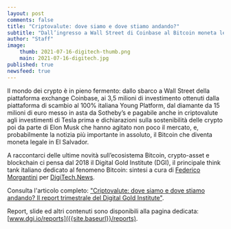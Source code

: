 ```yaml
---
layout: post
comments: false
title: "Criptovalute: dove siamo e dove stiamo andando?"
subtitle: "Dall’ingresso a Wall Street di Coinbase al Bitcoin moneta legale in El Salvador. Le novità sulle criptovalute nel Report DGI" 
author: "Staff"
image:
    thumb: 2021-07-16-digitech-thumb.png
    main: 2021-07-16-digitech.jpg
published: true
newsfeed: true
---
```


Il mondo dei crypto è in pieno fermento: dallo sbarco a Wall Street della piattaforma exchange Coinbase, ai 3,5 milioni di investimento ottenuti dalla piattaforma di scambio al 100% italiana Young Platform, dal diamante da 15 milioni di euro messo in asta da Sotheby’s  e pagabile anche in criptovalute agli investimenti di Tesla prima e dichiarazioni sulla sostenibilità delle crypto poi da parte di Elon Musk che hanno agitato non poco il mercato, e, probabilmente la notizia più importante in assoluto, il Bitcoin che diventa moneta legale in El Salvador.

A raccontarci delle ultime novità sull’ecosistema Bitcoin, crypto-asset e blockchain ci pensa dal 2018 il Digital Gold Institute (DGI), il principale think tank italiano dedicato al fenomeno Bitcoin: sintesi a cura di [Federico Morgantini](https://it.linkedin.com/in/federico-morgantini/) per [DigiTech.News](https://www.digitech.news/cryptovalute-dove-siamo-e-dove-stiamo-andando-report-dgi-digital-gold-institute/).

Consulta l'articolo completo: ["Criptovalute: dove siamo e dove stiamo andando? Il report trimestrale del Digital Gold Institute"](https://www.digitech.news/cryptovalute-dove-siamo-e-dove-stiamo-andando-report-dgi-digital-gold-institute/).

Report, slide ed altri contenuti sono disponibili alla pagina dedicata: [www.dgi.io/reports]({{site.baseurl}}/reports).

